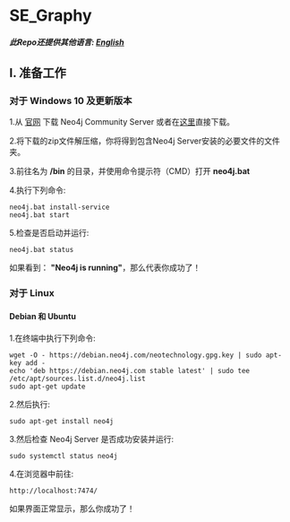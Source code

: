 # SE_Graphy
##### 此Repo还提供其他语言: [English][en]
## I. 准备工作
### 对于 Windows 10 及更新版本
1.从 [官网][n4jsite] 下载 Neo4j Community Server 或者在[这里][n4jwindl]直接下载。

2.将下载的zip文件解压缩，你将得到包含Neo4j Server安装的必要文件的文件夹。

3.前往名为 **/bin** 的目录，并使用命令提示符（CMD）打开 **neo4j.bat**

4.执行下列命令:
    
    neo4j.bat install-service
    neo4j.bat start

5.检查是否启动并运行:
    
    neo4j.bat status
    
如果看到： **"Neo4j is running"**，那么代表你成功了！

### 对于 Linux
#### Debian 和 Ubuntu
1.在终端中执行下列命令:

    wget -O - https://debian.neo4j.com/neotechnology.gpg.key | sudo apt-key add -
    echo 'deb https://debian.neo4j.com stable latest' | sudo tee /etc/apt/sources.list.d/neo4j.list
    sudo apt-get update

2.然后执行:

    sudo apt-get install neo4j

3.然后检查 Neo4j Server 是否成功安装并运行:

    sudo systemctl status neo4j

4.在浏览器中前往:

    http://localhost:7474/

如果界面正常显示，那么你成功了！

[n4jsite]: https://neo4j.com/deployment-center/

[en]: https://github.com/Sthrumbee/SE_Graphy/blob/main/README.md

[n4jwindl]: https://go.neo4j.com/download-thanks.html?edition=community&release=5.12.0&flavour=winzip
